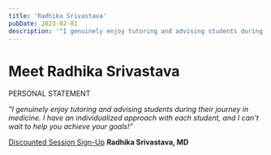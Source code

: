 ```yaml
---
title: 'Radhika Srivastava'
pubDate: 2023-02-01
description: '"I genuinely enjoy tutoring and advising students during their journey in medicine. I have an individualized approach with each student, and I can''t wait t.'
---
```


# Meet Radhika Srivastava

PERSONAL STATEMENT

_"I genuinely enjoy tutoring and advising students during their journey in medicine. I have an individualized approach with each student, and I can't wait to help you achieve your goals!"_

[Discounted Session Sign-Up](/purchase-discounted-session/)
**Radhika Srivastava, MD**
